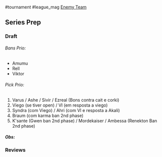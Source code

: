 #tournament #league_mag
[Enemy Team](https://www.op.gg/multisearch/euw?summoners=KIPU+LightMUp%23KIPU%2CKIPU+BuBocaG%23111%2CCruzada%23EUW%2Cfish%2311110%2CKIPU+Dann1x%23KIPU%2CPAIN+dyNquedo%23tetra)
## Series Prep

### Draft
###### Bans Prio:
- Amumu
- Rell
- Viktor
###### Pick Prio:
1. Varus / Ashe / Sivir / Ezreal (Bons contra cait e corki)
2. Viego (se tiver open) / VI (em resposta a viego)
3. Syndra (com Viego) / Ahri (com VI e resposta a Akali)
4. Braum (com karma ban 2nd phase)
5. K'sante (Gwen ban 2nd phase) / Mordekaiser / Ambessa (Renekton Ban 2nd phase)
##### Obs: 

### Reviews